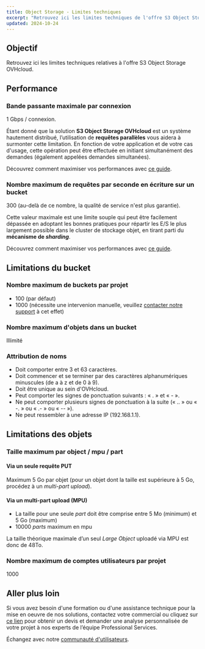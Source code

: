 ```yaml
---
title: Object Storage - Limites techniques
excerpt: "Retrouvez ici les limites techniques de l'offre S3 Object Storage"
updated: 2024-10-24
---
```


## Objectif

Retrouvez ici les limites techniques relatives à l'offre S3 Object Storage OVHcloud.

## Performance

### Bande passante maximale par connexion

1 Gbps / connexion.

Étant donné que la solution **S3 Object Storage OVHcloud** est un système hautement distribué, l’utilisation de **requêtes parallèles** vous aidera à surmonter cette limitation. En fonction de votre application et de votre cas d'usage, cette opération peut être effectuée en initiant simultanément des demandes (également appelées demandes simultanées).

Découvrez comment maximiser vos performances avec [ce guide](/pages/storage_and_backup/object_storage/s3_performance_optimization).

### Nombre maximum de requêtes par seconde en écriture sur un bucket

300 (au-delà de ce nombre, la qualité de service n'est plus garantie).

Cette valeur maximale est une limite souple qui peut être facilement dépassée en adoptant les bonnes pratiques pour répartir les E/S le plus largement possible dans le cluster de stockage objet, en tirant parti du **mécanisme de *sharding***.

Découvrez comment maximiser vos performances avec [ce guide](/pages/storage_and_backup/object_storage/s3_performance_optimization).

## Limitations du bucket

### Nombre maximum de buckets par projet

- 100 (par défaut)
- 1000 (nécessite une intervenion manuelle, veuillez [contacter notre support](https://help.ovhcloud.com/csm?id=csm_get_help) à cet effet)

### Nombre maximum d'objets dans un bucket

Illimité

### Attribution de noms

- Doit comporter entre 3 et 63 caractères.
- Doit commencer et se terminer par des caractères alphanumériques minuscules (de a à z et de 0 à 9).
- Doit être unique au sein d'OVHcloud.
- Peut comporter les signes de ponctuation suivants : « . » et « - ».
- Ne peut comporter plusieurs signes de ponctuation à la suite (« .. » ou « -. » ou « .- » ou « -- »).
- Ne peut ressembler à une adresse IP (192.168.1.1).

## Limitations des objets

### Taille maximum par object / mpu / part

#### Via un seule requête PUT

Maximum 5 Go par objet (pour un objet dont la taille est supérieure à 5 Go, procédez à un *multi-part upload*).

#### Via un multi-part upload (MPU)

- La taille pour une seule *part* doit être comprise entre 5 Mo (minimum) et 5 Go (maximum)
- 10000 *parts* maximum en mpu

La taille théorique maximale d’un seul *Large Object* uploadé via MPU est donc de 48To.

### Nombre maximum de comptes utilisateurs par projet

1000

## Aller plus loin

Si vous avez besoin d'une formation ou d'une assistance technique pour la mise en oeuvre de nos solutions, contactez votre commercial ou cliquez sur [ce lien](/links/professional-services) pour obtenir un devis et demander une analyse personnalisée de votre projet à nos experts de l’équipe Professional Services.

Échangez avec notre [communauté d'utilisateurs](/links/community).
